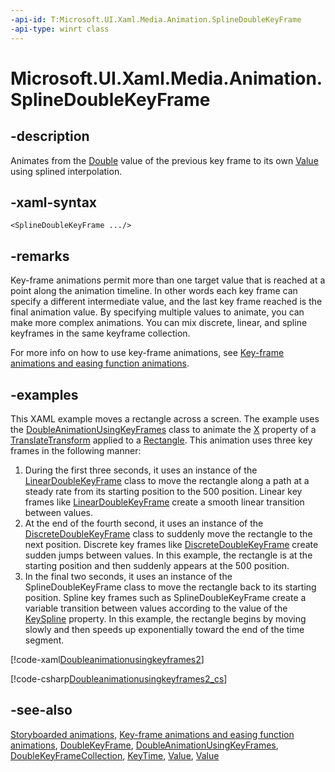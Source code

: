 ```yaml
---
-api-id: T:Microsoft.UI.Xaml.Media.Animation.SplineDoubleKeyFrame
-api-type: winrt class
---
```


<!-- Class syntax.
public class SplineDoubleKeyFrame : Windows.UI.Xaml.Media.Animation.DoubleKeyFrame, Windows.UI.Xaml.Media.Animation.ISplineDoubleKeyFrame
-->

# Microsoft.UI.Xaml.Media.Animation.SplineDoubleKeyFrame

## -description
Animates from the [Double](/dotnet/api/system.double?view=dotnet-uwp-10.0&preserve-view=true) value of the previous key frame to its own [Value](doublekeyframe_value.md) using splined interpolation.

## -xaml-syntax
```xaml
<SplineDoubleKeyFrame .../>
```


## -remarks
Key-frame animations permit more than one target value that is reached at a point along the animation timeline. In other words each key frame can specify a different intermediate value, and the last key frame reached is the final animation value. By specifying multiple values to animate, you can make more complex animations. You can mix discrete, linear, and spline keyframes in the same keyframe collection.

For more info on how to use key-frame animations, see [Key-frame animations and easing function animations](/windows/apps/design/motion/key-frame-and-easing-function-animations).

## -examples
This XAML example moves a rectangle across a screen. The example uses the [DoubleAnimationUsingKeyFrames](doubleanimationusingkeyframes.md) class to animate the [X](../microsoft.ui.xaml.media/translatetransform_x.md) property of a [TranslateTransform](../microsoft.ui.xaml.media/translatetransform.md) applied to a [Rectangle](../microsoft.ui.xaml.shapes/rectangle.md). This animation uses three key frames in the following manner:


1. During the first three seconds, it uses an instance of the [LinearDoubleKeyFrame](lineardoublekeyframe.md) class to move the rectangle along a path at a steady rate from its starting position to the 500 position. Linear key frames like [LinearDoubleKeyFrame](lineardoublekeyframe.md) create a smooth linear transition between values.
1. At the end of the fourth second, it uses an instance of the [DiscreteDoubleKeyFrame](discretedoublekeyframe.md) class to suddenly move the rectangle to the next position. Discrete key frames like [DiscreteDoubleKeyFrame](discretedoublekeyframe.md) create sudden jumps between values. In this example, the rectangle is at the starting position and then suddenly appears at the 500 position.
1. In the final two seconds, it uses an instance of the SplineDoubleKeyFrame class to move the rectangle back to its starting position. Spline key frames such as SplineDoubleKeyFrame create a variable transition between values according to the value of the [KeySpline](splinedoublekeyframe_keyspline.md) property. In this example, the rectangle begins by moving slowly and then speeds up exponentially toward the end of the time segment.




[!code-xaml[Doubleanimationusingkeyframes2](../microsoft.ui.xaml.media.animation/code/doubleanimationusingkeyframes2/csharp/Page.xaml#SnippetDoubleanimationusingkeyframes2_cs)]

[!code-csharp[Doubleanimationusingkeyframes2_cs](../microsoft.ui.xaml.media.animation/code/doubleanimationusingkeyframes2/csharp/Page.xaml.cs#SnippetDoubleanimationusingkeyframes2)]

## -see-also
[Storyboarded animations](/windows/apps/design/motion/storyboarded-animations), [Key-frame animations and easing function animations](/windows/apps/design/motion/key-frame-and-easing-function-animations), [DoubleKeyFrame](doublekeyframe.md), [DoubleAnimationUsingKeyFrames](doubleanimationusingkeyframes.md), [DoubleKeyFrameCollection](doublekeyframecollection.md), [KeyTime](doublekeyframe_keytime.md), [Value](doublekeyframe_value.md),
 [Value](doublekeyframe_value.md)
